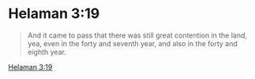 # Helaman 3:19

> And it came to pass that there was still great contention in the land, yea, even in the forty and seventh year, and also in the forty and eighth year.

[Helaman 3:19](https://www.churchofjesuschrist.org/study/scriptures/bofm/hel/3?lang=eng&id=p19#p19)


